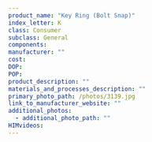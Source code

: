```yaml
---
product_name: "Key Ring (Bolt Snap)"
index_letter: K
class: Consumer
subclass: General
components:
manufacturer: ""
cost: 
DOP: 
POP: 
product_description: ""
materials_and_processes_description: ""
primary_photo_path: /photos/3139.jpg
link_to_manufacturer_website: ""
additional_photos:
  - additional_photo_path: ""
HIMvideos:
---
```

